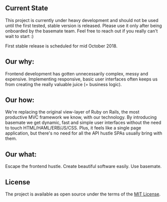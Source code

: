 ## Current State
This project is currently under heavy development and should not be used until the
first tested, stable version is released. Please use it only after being
onboarded by the basemate team. Feel free to reach out if you really can't
wait to start :)

First stable release is scheduled for mid October 2018.

## Our why:
Frontend development has gotten unnecessarily complex, messy and expensive. Implementing responsive, basic user interfaces often keeps us from creating the really valuable juice (= business logic).

## Our how:
We're replacing the original view-layer of Ruby on Rails, the most productive MVC framework we know, with our technology. By introducing basemate we get dynamic, fast and simple user interfaces without the need to touch HTML/HAML/ERB/JS/CSS. Plus, it feels like a single page application, but there's no need for all the API hustle SPAs usually bring with them.

## Our what:
Escape the frontend hustle. Create beautiful software easily. Use basemate.

## License
The project is available as open source under the terms of the
[MIT License](https://opensource.org/licenses/MIT).
